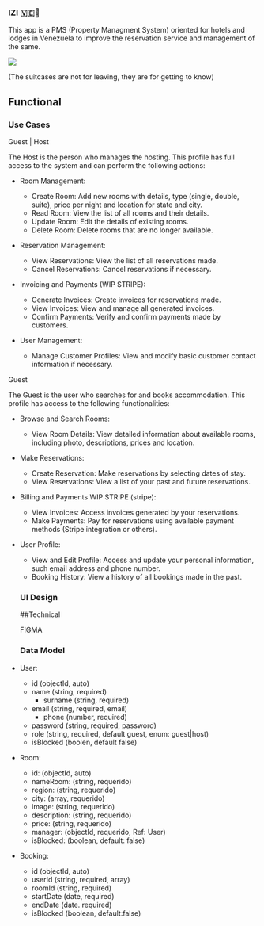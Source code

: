### IZI 🇻🇪🧳

This app is a PMS (Property Managment System) oriented for hotels and lodges in Venezuela to improve the reservation service and management of the same. 

![](https://media.giphy.com/media/MvcSVgUqz1yuBQktVr/giphy.gif?cid=790b7611w4tqrdwlo5cni3on5242389ega8jif7s67uszv8h&ep=v1_gifs_search&rid=giphy.gif&ct=g)


(The suitcases are not for leaving, they are for getting to know)

## Functional

### Use Cases
Guest | Host 

The Host is the person who manages the hosting. This profile has full access to the system and can perform the following actions:

- Room Management:
	- Create Room: Add new rooms with details, type (single, double, suite), price per night and location for state and city.
	- Read Room: View the list of all rooms and their details.
	- Update Room: Edit the details of existing rooms.
	- Delete Room: Delete rooms that are no longer available.

- Reservation Management:
  - View Reservations: View the list of all reservations made.
  - Cancel Reservations: Cancel reservations if necessary.

- Invoicing and Payments (WIP STRIPE):
	- Generate Invoices: Create invoices for reservations made.
	- View Invoices: View and manage all generated invoices.
	- Confirm Payments: Verify and confirm payments made by customers.

- User Management:
	- Manage Customer Profiles: View and modify basic customer contact information if necessary.

Guest

The Guest is the user who searches for and books accommodation. This profile has access to the following functionalities:

- Browse and Search Rooms:
	- View Room Details: View detailed information about available rooms, including photo, descriptions, prices and location.
- Make Reservations:
	- Create Reservation: Make reservations by selecting dates of stay.
	- View Reservations: View a list of your past and future reservations.
- Billing and Payments WIP STRIPE (stripe):
	- View Invoices: Access invoices generated by your reservations.
	- Make Payments: Pay for reservations using available payment methods (Stripe integration or others).
- User Profile:
	- View and Edit Profile: Access and update your personal information, such email address and phone number.
	- Booking History: View a history of all bookings made in the past.

  ### UI Design

  ##Technical

	FIGMA

  ### Data Model

- User:
  - id (objectId, auto)
  - name (string, required)
	- surname (string, required)
  - email (string, required, email)
	- phone (number, required)
  - password (string, required, password)
  - role (string, required, default guest, enum: guest|host)
  - isBlocked (boolen, default false)

- Room:
  - id: (objectId, auto)
  - nameRoom: (string, requerido)
  - region: (string, requerido)
  - city: (array, requerido)
  - image: (string, requerido)
  - description: (string, requerido)
  - price: (string, requerido)
  - manager: (objectId, requerido, Ref: User)
  - isBlocked: (boolean, default: false)


- Booking:
	- id (objectId, auto)
	- userId (string, required, array)
	- roomId (string, required)
	- startDate (date, required)
	- endDate (date. required)
	- isBlocked (boolean, default:false)

